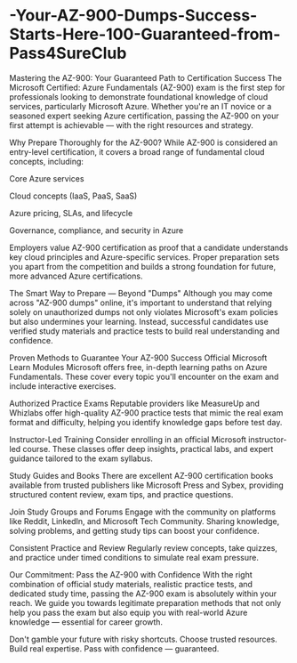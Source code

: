 # -Your-AZ-900-Dumps-Success-Starts-Here-100-Guaranteed-from-Pass4SureClub
Mastering the AZ-900: Your Guaranteed Path to Certification Success The Microsoft Certified: Azure Fundamentals (AZ-900) exam is the first step for professionals looking to demonstrate foundational knowledge of cloud services, particularly Microsoft Azure.
Whether you're an IT novice or a seasoned expert seeking Azure certification, passing the AZ-900 on your first attempt is achievable — with the right resources and strategy.

Why Prepare Thoroughly for the AZ-900?
While AZ-900 is considered an entry-level certification, it covers a broad range of fundamental cloud concepts, including:

Core Azure services

Cloud concepts (IaaS, PaaS, SaaS)

Azure pricing, SLAs, and lifecycle

Governance, compliance, and security in Azure

Employers value AZ-900 certification as proof that a candidate understands key cloud principles and Azure-specific services. Proper preparation sets you apart from the competition and builds a strong foundation for future, more advanced Azure certifications.

The Smart Way to Prepare — Beyond "Dumps"
Although you may come across "AZ-900 dumps" online, it's important to understand that relying solely on unauthorized dumps not only violates Microsoft's exam policies but also undermines your learning. Instead, successful candidates use verified study materials and practice tests to build real understanding and confidence.

Proven Methods to Guarantee Your AZ-900 Success
Official Microsoft Learn Modules
Microsoft offers free, in-depth learning paths on Azure Fundamentals. These cover every topic you'll encounter on the exam and include interactive exercises.

Authorized Practice Exams
Reputable providers like MeasureUp and Whizlabs offer high-quality AZ-900 practice tests that mimic the real exam format and difficulty, helping you identify knowledge gaps before test day.

Instructor-Led Training
Consider enrolling in an official Microsoft instructor-led course. These classes offer deep insights, practical labs, and expert guidance tailored to the exam syllabus.

Study Guides and Books
There are excellent AZ-900 certification books available from trusted publishers like Microsoft Press and Sybex, providing structured content review, exam tips, and practice questions.

Join Study Groups and Forums
Engage with the community on platforms like Reddit, LinkedIn, and Microsoft Tech Community. Sharing knowledge, solving problems, and getting study tips can boost your confidence.

Consistent Practice and Review
Regularly review concepts, take quizzes, and practice under timed conditions to simulate real exam pressure.

Our Commitment: Pass the AZ-900 with Confidence
With the right combination of official study materials, realistic practice tests, and dedicated study time, passing the AZ-900 exam is absolutely within your reach. We guide you towards legitimate preparation methods that not only help you pass the exam but also equip you with real-world Azure knowledge — essential for career growth.

Don't gamble your future with risky shortcuts. Choose trusted resources. Build real expertise. Pass with confidence — guaranteed.

